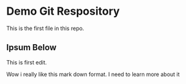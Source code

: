 # Demo Git Respository

This is the first file in this repo.

## Ipsum Below

This is first edit.

Wow i really like this mark down format. I need to learn more about it